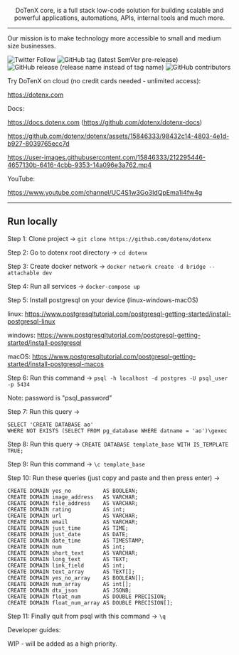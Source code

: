 <p align="center">
  DoTenX core, is a full stack low-code solution for building scalable and powerful applications, automations, APIs, internal tools and much more.
</p>

---

Our mission is to make technology more accessible to small and medium size businesses.

![Twitter Follow](https://img.shields.io/twitter/follow/Do10X?style=social) ![GitHub tag (latest SemVer pre-release)](https://img.shields.io/github/v/tag/dotenx/dotenx?include_prereleases) ![GitHub release (release name instead of tag name)](https://img.shields.io/github/v/release/dotenx/dotenx?include_prereleases) ![GitHub contributors](https://img.shields.io/github/contributors/dotenx/dotenx)

Try DoTenX on cloud (no credit cards needed - unlimited access):

https://dotenx.com

Docs:

https://docs.dotenx.com (https://github.com/dotenx/dotenx-docs)



https://github.com/dotenx/dotenx/assets/15846333/98432c14-4803-4e1d-b927-8039765ecc7d




https://user-images.githubusercontent.com/15846333/212295446-4657130b-6416-4cbb-9353-14a096e3a762.mp4



YouTube:

https://www.youtube.com/channel/UC4S1w3Go3IdQpEma1i4fw4g


---


## Run locally

Step 1: Clone project -> ```git clone https://github.com/dotenx/dotenx```

Step 2: Go to dotenx root directory -> ```cd dotenx```

Step 3: Create docker network -> ```docker network create -d bridge --attachable dev```

Step 4: Run all services -> ```docker-compose up```

Step 5: Install postgresql on your device (linux-windows-macOS)

linux: https://www.postgresqltutorial.com/postgresql-getting-started/install-postgresql-linux

windows: https://www.postgresqltutorial.com/postgresql-getting-started/install-postgresql

macOS: https://www.postgresqltutorial.com/postgresql-getting-started/install-postgresql-macos

Step 6: Run this command -> ```psql -h localhost -d postgres -U psql_user -p 5434```

Note: password is "psql_password"

Step 7: Run this query ->
```
SELECT 'CREATE DATABASE ao'
WHERE NOT EXISTS (SELECT FROM pg_database WHERE datname = 'ao')\gexec
```

Step 8: Run this query -> ```CREATE DATABASE template_base WITH IS_TEMPLATE TRUE;```

Step 9: Run this command -> ```\c template_base```

Step 10: Run these queries (just copy and paste and then press enter) ->
```
CREATE DOMAIN yes_no          AS BOOLEAN;
CREATE DOMAIN image_address   AS VARCHAR;
CREATE DOMAIN file_address    AS VARCHAR;
CREATE DOMAIN rating          AS int;
CREATE DOMAIN url             AS VARCHAR;
CREATE DOMAIN email           AS VARCHAR;
CREATE DOMAIN just_time       AS TIME;
CREATE DOMAIN just_date       AS DATE;
CREATE DOMAIN date_time       AS TIMESTAMP;
CREATE DOMAIN num             AS int;
CREATE DOMAIN short_text      AS VARCHAR;
CREATE DOMAIN long_text       AS TEXT;
CREATE DOMAIN link_field      AS int;
CREATE DOMAIN text_array      AS TEXT[];
CREATE DOMAIN yes_no_array    AS BOOLEAN[];
CREATE DOMAIN num_array       AS int[];
CREATE DOMAIN dtx_json        AS JSONB;
CREATE DOMAIN float_num       AS DOUBLE PRECISION;
CREATE DOMAIN float_num_array AS DOUBLE PRECISION[];
```

Step 11: Finally quit from psql with this command -> ```\q```

Developer guides:

WIP - will be added as a high priority.
